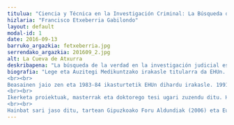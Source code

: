 ```yaml
---
titulua: "Ciencia y Técnica en la Investigación Criminal: La Búsqueda de la Verdad"
hizlaria: "Francisco Etxeberria Gabilondo"
layout: default
modal-id: 1
date: 2016-09-13
barruko_argazkia: fetxeberria.jpg
serrendako_argazkia: 201609_2.jpg
alt: La Cueva de Atxurra
deskribapena: "La búsqueda de la verdad en la investigación judicial es un ejercicio de aproximación, casi siempre incompleto. En los conflictos humanos obtener la verdad es muy difícil ya que quedan márgenes de incertidumbre. En cualquier caso la clave de la investigación radica en la formalidad con la que se obtienen las pruebas, diferenciando los indicios, las evidencias y las pruebas, estas últimas cuando son validadas por las autoridades. Y para ello se necesita formación, técnicos y especialistas en todas las disciplinas del conocimiento."
biografia: "Lege eta Auzitegi Medikuntzako irakasle titularra da EHUn. Aranzadi Zientzia Elkarteko lehendakaria da eta 36ko Gerrako desagertuak eta hobi komunak aztertzen dituen lantaldeko buru.
<br><br>
Beasainen jaio zen eta 1983-84 ikasturtetik EHUn dihardu irakasle. 1991n Medikuntza doktoregoa lortu zuen bertan. Horrez gain, Kriminologiako Euskal Institutuko kidea eta irakaslea ere bada, eta hainbat kargu bete izan ditu bertan.
<br><br>
Ikerketa proiektuak, masterrak eta doktorego tesi ugari zuzendu ditu. Horietako batzuk memoria historikoari lotuak; beste batzuk ospe handia eman diote komunikabideetan, hala nola, Salvador Allenderen hilketa/heriotza, Breton kasua edo 'Cervantes a la luz' delakoa.
<br><br>
Hainbat sari jaso ditu, tartean Gipuzkoako Foru Aldundiak (2006) eta Eusko Jaurlaritzak (2007) bere taldeari emandako Giza Eskubideen sariak. "
---
```

